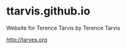 ttarvis.github.io
=================

Website for Terence Tarvis by Terence Tarvis

http://tarves.org
